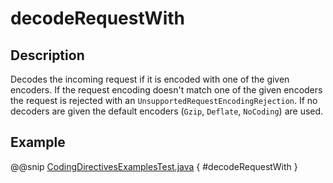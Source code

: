 # decodeRequestWith

## Description

Decodes the incoming request if it is encoded with one of the given encoders. If the request encoding doesn't match one of the given encoders the request is rejected with an `UnsupportedRequestEncodingRejection`. If no decoders are given the default encoders (`Gzip`, `Deflate`, `NoCoding`) are used.

## Example

@@snip [CodingDirectivesExamplesTest.java](../../../../../../../test/java/docs/http/javadsl/server/directives/CodingDirectivesExamplesTest.java) { #decodeRequestWith }